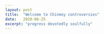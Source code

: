 ```yaml
---
layout: post
title:  "Welcome to Chinmoy controversies"
date:   2020-06-25
excerpt: "progress devotedly soulfully"
---
```

